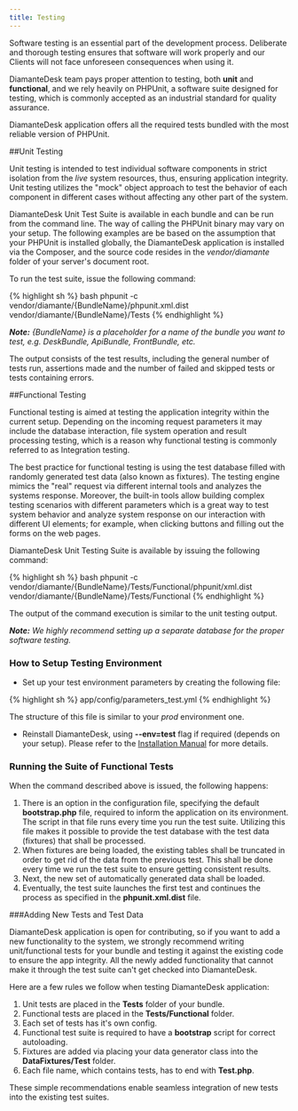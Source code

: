 ```yaml
---
title: Testing
---
```


Software testing is an essential part of the development process. Deliberate and thorough testing ensures that software will work properly and our Clients will not face unforeseen consequences when using it. 

DiamanteDesk team pays proper attention to testing, both **unit** and **functional**, and we rely heavily on PHPUnit, a software suite designed for testing, which is commonly accepted as an industrial standard for quality assurance. 

DiamanteDesk application offers all the required tests bundled with the most reliable version of PHPUnit. 

##Unit Testing

Unit testing is intended to test individual software components in strict isolation from the _live_ system resources, thus, ensuring application integrity. Unit testing utilizes the "mock" object approach to test the behavior of each component in different cases without affecting any other part of the system. 

DiamanteDesk Unit Test Suite is available in each bundle and can be run from the command line. 
The way of calling the PHPUnit binary may vary on your setup. The following examples are be based on the assumption  that your PHPUnit is installed globally, the DiamanteDesk application is installed via the Composer, and the source code resides in the *vendor/diamante* folder of your server's document root.

To run the test suite, issue the following command:

{% highlight sh %}
bash phpunit -c vendor/diamante/{BundleName}/phpunit.xml.dist vendor/diamante/{BundleName}/Tests
{% endhighlight %}

_**Note:** {BundleName} is a placeholder for a name of the bundle you want to test, e.g. DeskBundle, ApiBundle, FrontBundle, etc._

The output consists of the test results, including the general number of tests run, assertions made and the number of failed and skipped tests or tests containing errors.

##Functional Testing

Functional testing is aimed at testing the application integrity within the current setup. Depending on the incoming request parameters it may include the database interaction, file system operation and result processing testing, which is a reason why functional testing is commonly referred to as Integration testing.

The best practice for functional testing is using the test database filled with randomly generated test data (also known as fixtures). The testing engine mimics the "real" request via different internal tools and analyzes the systems response. Moreover, the built-in tools allow building complex testing scenarios with different parameters which is a great way to test system behavior and analyze system response on our interaction with different UI elements; for example, when clicking buttons and filling out the forms on the web pages.

DiamanteDesk Unit Testing Suite is available by issuing the following command:

{% highlight sh %}
bash phpunit -c vendor/diamante/{BundleName}/Tests/Functional/phpunit/xml.dist vendor/diamante/{BundleName}/Tests/Functional
{% endhighlight %}

The output of the command execution is similar to the unit testing output. 

_**Note:** We highly recommend setting up a separate database for the proper software testing._

### How to Setup Testing Environment

* Set up your test environment parameters by creating the following file:

{% highlight sh %}
app/config/parameters_test.yml
{% endhighlight %}

The  structure of this file is similar to your *prod* environment one.

* Reinstall DiamanteDesk, using **--env=test** flag if required (depends on your setup). Please refer to the [Installation Manual](../installation-guide/index.html) for more details. 

### Running the Suite of Functional Tests

When the command described above is issued, the following happens:

1. There is an option in the configuration file, specifying the default **bootstrap.php** file, required to inform the application on its environment. The script in that file runs every time you run the test suite. Utilizing this file makes it possible to provide the test database with the test data (fixtures) that shall be processed.
2. When fixtures are being loaded, the existing tables shall be truncated in order to get rid of the data from the previous test. This shall be done every time we run the test suite to ensure getting consistent results.
3. Next, the new set of automatically generated data shall be loaded.
4. Eventually, the test suite launches the first test and continues the process as specified in the **phpunit.xml.dist** file.

###Adding New Tests and Test Data

DiamanteDesk application is open for contributing, so if you want to add a new functionality to the system, we strongly recommend writing unit/functional tests for your bundle and testing it against the existing code to ensure the app integrity.  All the newly added functionality that cannot make it through the test suite can't get checked into DiamanteDesk.

Here are a few rules we follow when testing DiamanteDesk application:

1. Unit tests are placed in the **Tests** folder of your bundle. 
2. Functional tests are placed in the **Tests/Functional** folder.
3. Each set of tests has it's own config. 
4. Functional test suite is required to have a **bootstrap** script for correct autoloading.
5. Fixtures are added via placing your data generator class into the **DataFixtures/Test** folder.
6. Each file name, which contains tests, has to end with **Test.php**.

These simple recommendations enable seamless integration of new tests into the existing test suites.